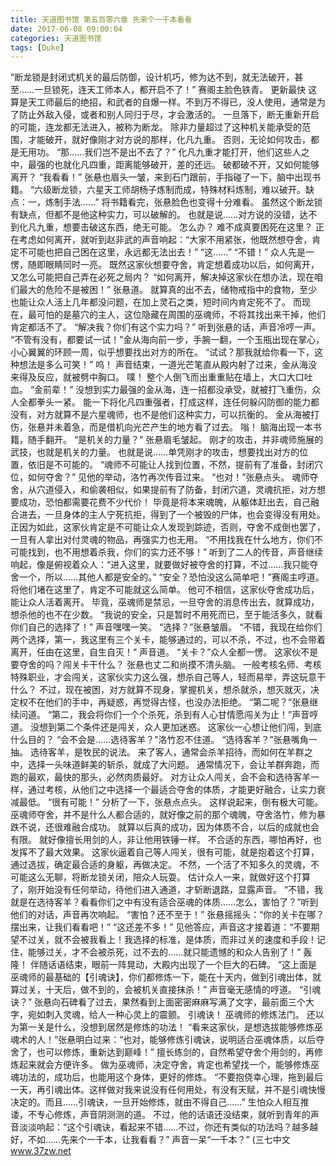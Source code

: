 ```yaml
---
title: 天道图书馆 第五百零六章 先来个一千本看看
date: 2017-06-08 09:00:04
categories: 天道图书馆
tags: [Duke]
---
```


“断龙锁是封闭式机关的最后防御，设计机巧，修为达不到，就无法破开，甚至……一旦锁死，连天工师本人，都开启不了！”
赛阁主脸色铁青。 更新最快
这算是天工师最后的绝招，和武者的自爆一样。不到万不得已，没人使用，通常是为了防止外敌入侵，或者和别人同归于尽，才会激活的。
一旦落下，断无重新开启的可能，连龙都无法进入，被称为断龙。
除非力量超过了这种机关能承受的范围，才能破开，就好像刚才对方说的那样，化凡九重。
否则，无论如何攻击，都是无用功。
“那……我们岂不是出不去了？”
化凡九重才能打开，他们这些人之中，最强的也就化凡四重，距离能够破开，差的还远。
破都破不开，又如何能够离开？
“我看看！”
张悬也眉头一皱，来到石门跟前，手指碰了一下，脑中出现书籍。
“六级断龙锁，六星天工师胡杨子炼制而成，特殊材料炼制，难以破开。缺点：一，炼制手法……”
将书籍看完，张悬脸色也变得十分难看。
虽然这个断龙锁有缺点，但都不是他这种实力，可以破解的。
也就是说……对方说的没错，达不到化凡九重，想要击破这东西，绝无可能。
怎么办？
难不成真要困死在这里？
正在考虑如何离开，就听到赵非武的声音响起：“大家不用紧张，他既然想夺舍，肯定不可能也把自己困在这里，永远都无法出去！”
“这……”
“不错！”
众人先是一愣，随即眼睛同时一亮。
既然这家伙想要夺舍，肯定想着成功以后，如何离开，又怎么可能把自己弄在必死之局内？
“如何离开，解决掉这家伙在想办法，现在咱们最大的危险不是被困！”
张悬道。
就算真的出不去，储物戒指中的食物，至少也能让众人活上几年都没问题，在加上灵石之类，短时间内肯定死不了。
而现在，最可怕的是墓穴的主人，这位隐藏在周围的巫魂师，不将其找出来干掉，他们肯定都活不了。
“解决我？你们有这个实力吗？”
听到张悬的话，声音冷哼一声。
“不管有没有，都要试一试！”金从海向前一步，手腕一翻，一个玉瓶出现在掌心，小心翼翼的环顾一周，似乎想要找出对方的所在。
“试试？那我就给你看一下，这种想法是多么可笑！”
呜！
声音结束，一道光芒笔直从殿内射了过来，金从海没来得及反应，就被劈中胸口。
噗！
整个人倒飞而出重重贴在墙上，大口大口吐血。
“金前辈！”
没想到实力最强的金从海，连一招都没承受，就被打飞重伤，众人全都拳头一紧。
能一下将化凡四重强者，打成这样，连任何躲闪防御的能力都没有，对方就算不是六星魂师，也不是他们这种实力，可以抗衡的。
金从海被打伤，张悬并未着急，而是借机向光芒产生的地方看了过去。
嗡！
脑海出现一本书籍，随手翻开。
“是机关的力量？”
张悬眉毛皱起。
刚才的攻击，并非魂师施展的武技，也就是机关的力量。
也就是说……单凭刚才的攻击，想要找出对方的位置，依旧是不可能的。
“魂师不可能让人找到位置，不然，提前有了准备，封闭穴位，如何夺舍？”
见他的举动，洛竹再次传音过来。
“也对！”张悬点头。
魂师夺舍，从穴道侵入，和偷袭相似，如果提前有了防备，封闭穴道，灵魂抗拒，对方想要成功，恐怕都需要花费不少代价！
毕竟是将本来魂魄，从躯体赶出去，自己融合进去，一旦身体的主人宁死抗拒，得到了一个被毁的尸体，也会变得没有用处。
正因为如此，这家伙肯定是不可能让众人发现到踪迹，否则，夺舍不成倒也罢了，一旦有人拿出对付灵魂的物品，再强实力也无用。
“不用找我在什么地方，你们不可能找到，也不用想着杀我，你们的实力还不够！”
听到了二人的传音，声音继续响起，像是俯视着众人：“进入这里，就要做好被夺舍的打算，不过……我只能夺舍一个，所以……其他人都是安全的。”
“安全？恐怕没这么简单吧！”赛阁主哼道。
将他们堵在这里了，肯定不可能就这么简单。
他可不相信，这家伙夺舍成功后，能让众人活着离开。
毕竟，巫魂师是禁忌，一旦夺舍的消息传出去，就算成功，想杀他的也不在少数。
“我说的安全，只是暂时不用死而已，至于能活多久，就看你们自己的选择了！”
声音嘿嘿一笑。
“选择？”张悬皱眉。
“不错，我现在给你们两个选择，第一，我这里有三个关卡，能够通过的，可以不杀，不过，也不会带着离开，任由在这里，自生自灭！”
声音道。
“关卡？”众人全都一愣。
这家伙不是要夺舍的吗？闯关卡干什么？
张悬也丈二和尚摸不清头脑。
一般考核名师、考核特殊职业，才会闯关，这家伙实力这么强，想杀自己等人，轻而易举，弄这玩意干什么？
不过，现在被困，对方就算不现身，掌握机关，想杀就杀，想灭就灭，决定权不在他们的手中，再疑惑，再觉得古怪，也没办法拒绝。
“第二呢？”张悬继续问道。
“第二，我会将你们一个个杀死，杀到有人心甘情愿闯关为止！”声音哼道。
没想到第二个条件还是闯关，众人更加迷惑。
这家伙一心想让他们闯，到底什么目的？
“会不会是……选待客羊？”洛竹忍不住道。
“选待客羊？”张悬嘴角一抽。
选待客羊，是牧民的说法。
来了客人，通常会杀羊招待，而如何在羊群之中，选择一头味道鲜美的斩杀，就成了大问题。
通常情况下，会让羊群奔跑，而跑的最欢，最快的那头，必然肉质最好。
对方让众人闯关，会不会和选待客羊一样，通过考核，从他们之中选择一个最适合夺舍的体质，才能更好融合，让实力衰减最低。
“很有可能！”
分析了一下，张悬点点头。
这样说起来，倒有极大可能。
巫魂师夺舍，并不是什么人都合适的，就好像之前的那个魂魄，夺舍洛竹，修为暴跌不说，还很难融合成功。
就算以后真的成功，因为体质不合，以后的成就也会有限。
就好像擅长用剑的人，非让他用铁锤一样。
不合适的东西，哪怕再好，也发挥不了最大效果。
这家伙逼着自己等人闯关，很有可能，就是抱着这个打算，通过选拔，确定最合适的身躯，再做决定。
不然，一个活了不知多久的灵魂，不可能这么无聊，将断龙锁关闭，陪众人玩耍。
估计众人一来，就做好这个打算了，刚开始没有任何举动，待他们进入通道，才斩断退路，显露声音。
“不错，我就是在选待客羊？看看你们之中有没有适合巫魂的体质……怎么，害怕了？”听到他们的对话，声音再次响起。
“害怕？还不至于！”
张悬摇摇头：“你的关卡在哪？摆出来，让我们看看吧！”
“这还差不多！”
见他答应，声音这才接着道：“不要期望不过关，就不会被我看上！我选择的标准，是体质，而非过关的速度和手段！记住，能够过关，才不会被杀死，过不去的……就只能遗憾的和众人告别了！”
轰隆！
伴随话语结束，眼前一阵晃动，大殿内出现了一个巨大的石碑。
“这上面是巫魂师的最基础的【引魂诀】，你们都修炼一下，能在十天内，做到引魂出体，就算过关，十天后，做不到的，会被机关直接抹杀！”
声音毫无感情的哼道。
“引魂诀？”
张悬向石碑看了过去，果然看到上面密密麻麻写满了文字，最前面三个大字，宛如刺入灵魂，给人一种心灵上的震颤。
引魂诀！
巫魂师的修炼法门。
还以为第一关是什么，没想到居然是修炼的功法！
“看来这家伙，是想选拔能够修炼巫魂术的人！”张悬明白过来：“也对，能够修炼引魂诀，说明适合巫魂体质，以后夺舍了，也可以修炼，重新达到巅峰！”
擅长练剑的，自然希望夺舍个用剑的，再修炼起来就会方便许多。
做为巫魂师，决定夺舍，肯定也希望找一个，能够修炼巫魂功法的，成功后，也能用这个身体，更好的修炼。
“不要抱侥幸心理，拖到最后一天，再引魂出体。这样做对我来说没有任何用处，有没有天赋，并不是引魂快慢决定的。而且……引魂诀，一旦开始修炼，就由不得自己……”
生怕众人相互推诿，不专心修炼，声音阴测测的道。
不过，他的话语还没结束，就听到青年的声音淡淡响起：“这个引魂诀，看起来不错……不过，你还有类似的功法吗？越多越好，不如……先来个一千本，让我看看？”
声音一呆“一千本？”
(三七中文 www.37zw.net
